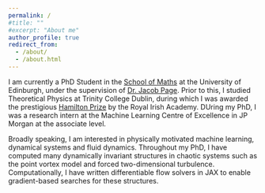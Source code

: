 ```yaml
---
permalink: /
#title: ""
#excerpt: "About me"
author_profile: true
redirect_from: 
  - /about/
  - /about.html
---
```


I am currently a PhD Student in the [School of Maths](https://www.maths.ed.ac.uk/school-of-mathematics) at the University of Edinburgh, under the supervision of [Dr. Jacob Page](https://www.jacob-page.com). Prior to this, I studied Theoretical Physics at Trinity College Dublin, during which I was awarded the prestigious [Hamilton Prize](https://www.ria.ie/grants-awards/prizes/hamilton-prize-in-mathematics/) by the Royal Irish Academy. DUring my PhD, I was a research intern at the Machine Learning Centre of Excellence in JP Morgan at the associate level.

Broadly speaking, I am interested in physically motivated machine learning, dynamical systems and fluid dynamics. Throughout my PhD, I have computed many dynamically invariant structures in chaotic systems such as the point vortex model and forced two-dimensional turbulence. Computationally, I have written differentiable flow solvers in JAX to enable gradient-based searches for these structures.


